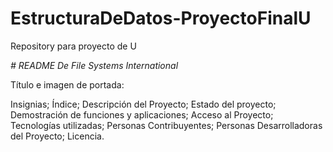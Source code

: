 # EstructuraDeDatos-ProyectoFinalU
Repository para proyecto de U

<em> # README De File Systems International</em>

Título e imagen de portada: 

Insignias;
Índice;
Descripción del Proyecto;
Estado del proyecto;
Demostración de funciones y aplicaciones;
Acceso al Proyecto;
Tecnologías utilizadas;
Personas Contribuyentes;
Personas Desarrolladoras del Proyecto;
Licencia.
